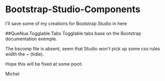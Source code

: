 # Bootstrap-Studio-Components
I'll save some of my creations for Bootstrap Studio in here

##QueNua.Togglable.Tabs
Togglable tabs base on the Bootstrap documentation exemple.

The bscomp file is absent, seem that Studio won't pick up some css rules width the ~ (tidle).

Hope this will be fixed at some point.


Michel

